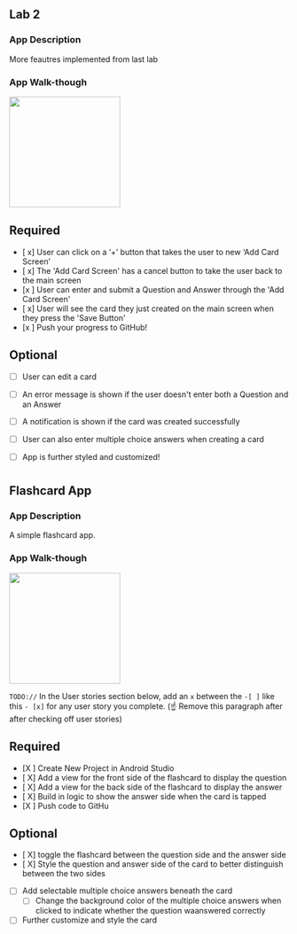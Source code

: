 

## Lab 2

### App Description
More feautres implemented from last lab

### App Walk-though


<img src="http://g.recordit.co/EbZtrA8EFB.gif" width=200><br>



## Required
- [ x] User can click on a ‘+’ button that takes the user to new ‘Add Card Screen’
- [ x] The 'Add Card Screen' has a cancel button to take the user back to the main screen
- [x ] User can enter and submit a Question and Answer through the 'Add Card Screen'
- [ x] User will see the card they just created on the main screen when they press the 'Save Button'
- [x ] Push your progress to GitHub!

## Optional
- [ ] User can edit a card
- [ ] An error message is shown if the user doesn't enter both a Question and an Answer
- [ ] A notification is shown if the card was created successfully
- [ ] User can also enter multiple choice answers when creating a card
- [ ] App is further styled and customized!










# 
## Flashcard App

### App Description
A simple flashcard app. 

### App Walk-though


<img src="http://g.recordit.co/wjNECiBdae.gif" width=200><br>

`TODO://` In the User stories section below, add an `x` between the `-[ ]` like this `- [x]` for any user story you complete. (☝️ Remove this paragraph after after checking off user stories)

## Required
- [X ] Create New Project in Android Studio
- [ X] Add a view for the front side of the flashcard to display the question
- [ X] Add a view for the back side of the flashcard to display the answer
- [ X] Build in logic to show the answer side when the card is tapped
- [X ] Push code to GitHu
## Optional
- [ X] toggle the flashcard between the question side and the answer side
- [ X] Style the question and answer side of the card to better distinguish between the two sides
- [ ] Add selectable multiple choice answers beneath the card
   - [ ] Change the background color of the multiple choice answers when clicked to indicate whether the question waanswered correctly
- [ ] Further customize and style the card
